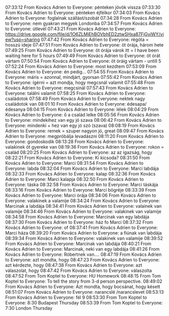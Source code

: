 07:33:12 From Kovács Adrien to Everyone:
	pénteken jövök vissza
07:33:30 From Kovács Adrien to Everyone:
	pénteken éjfélkor
07:34:03 From Kovács Adrien to Everyone:
	foglalnak szállást/szobát
07:34:28 From Kovács Adrien to Everyone:
	nem gyakran megyek Londonba
07:34:57 From Kovács Adrien to Everyone:
	útlevél
07:43:21 From Kovács Adrien to Everyone:
	https://drive.google.com/file/d/1O6ZLMjEhBOVbhED2ztwSHxa87FjGyiWY/view?usp=sharing
07:47:42 From Kovács Adrien to Everyone:
	régóta = hosszú ideje
07:47:51 From Kovács Adrien to Everyone:
	öt órája, három hete
07:49:25 From Kovács Adrien to Everyone:
	öt órája várok itt = I have been waiting here for 5 hours
07:49:49 From Kovács Adrien to Everyone:
	öt órát vártam
07:50:54 From Kovács Adrien to Everyone:
	öt óráig vártam - untill 5
07:52:24 From Kovács Adrien to Everyone:
	most kezdtem
07:53:09 From Kovács Adrien to Everyone:
	én pedig...
07:54:55 From Kovács Adrien to Everyone:
	máris = azonnal, mindjárt, gyorsan
07:55:42 From Kovács Adrien to Everyone:
	ígérni = azt mondja, hogy megcsnál valamit
07:55:48 From Kovács Adrien to Everyone:
	megcsinál
07:57:43 From Kovács Adrien to Everyone:
	találni valamit
07:58:25 From Kovács Adrien to Everyone:
	családotok
07:58:49 From Kovács Adrien to Everyone:
	nektek nagy családotok van
08:01:10 From Kovács Adrien to Everyone:
	édesapa/édesanya
08:04:15 From Kovács Adrien to Everyone:
	lélek
08:04:29 From Kovács Adrien to Everyone:
	ő a család lelke
08:05:56 From Kovács Adrien to Everyone:
	mindekihez van egy jó szava
08:06:42 From Kovács Adrien to Everyone:
	mindenki + hez van egy jó szó (szava)
08:08:19 From Kovács Adrien to Everyone:
	remek = szuper nagyon jó, great
08:09:47 From Kovács Adrien to Everyone:
	megpróbálja levadászni
08:11:20 From Kovács Adrien to Everyone:
	gondoskodik
08:13:28 From Kovács Adrien to Everyone:
	valakinek öt gyereke van
08:19:36 From Kovács Adrien to Everyone:
	rokon = család
08:20:25 From Kovács Adrien to Everyone:
	az az igazság, hogy
08:22:21 From Kovács Adrien to Everyone:
	Ki kicsoda?
08:31:50 From Kovács Adrien to Everyone:
	Marci
08:31:54 From Kovács Adrien to Everyone:
	labda
08:32:04 From Kovács Adrien to Everyone:
	Marci labdája
08:32:33 From Kovács Adrien to Everyone:
	kalap
08:32:36 From Kovács Adrien to Everyone:
	Marci kalapja
08:32:50 From Kovács Adrien to Everyone:
	táska
08:32:58 From Kovács Adrien to Everyone:
	Marci táskája
08:33:16 From Kovács Adrien to Everyone:
	Marci bögréje
08:33:39 From Kovács Adrien to Everyone:
	Marci órája
08:34:06 From Kovács Adrien to Everyone:
	valakinek a valamije
08:34:24 From Kovács Adrien to Everyone:
	Marcinak a labdája
08:34:41 From Kovács Adrien to Everyone:
	valainek van valamije
08:34:46 From Kovács Adrien to Everyone:
	valakinek van valamije
08:34:58 From Kovács Adrien to Everyone:
	Marcinak van egy labdája
08:37:30 From Kovács Adrien to Everyone:
	ház fo Marci
08:37:32 From Kovács Adrien to Everyone:
	of
08:37:41 From Kovács Adrien to Everyone:
	Marci háza
08:39:20 From Kovács Adrien to Everyone:
	a fiúnak van labdája
08:39:34 From Kovács Adrien to Everyone:
	valakinek van valamije
08:39:52 From Kovács Adrien to Everyone:
	Marcinak van labdája
08:40:21 From Kovács Adrien to Everyone:
	Marcinak, neki van egy labdája
08:41:26 From Kovács Adrien to Everyone:
	Róbertnek van....
08:47:19 From Kovács Adrien to Everyone:
	azt mondta, hogy
08:47:23 From Kovács Adrien to Everyone:
	azt kérdezte, hogy
08:47:38 From Kovács Adrien to Everyone:
	azt válaszolat, hogy
08:47:42 From Kovács Adrien to Everyone:
	válaszolta
08:47:52 From Tom Koptel to Everyone:
	HU Homework
08:48:15 From Tom Koptel to Everyone:
	To tell the story from 3-d person perspective.
08:49:02 From Kovács Adrien to Everyone:
	Azt mondta, hogy bocsánat, hogy késett
08:51:07 From Kovács Adrien to Everyone:
	narancslé /narancslevet
08:53:13 From Kovács Adrien to Everyone:
	fél 9
08:53:30 From Tom Koptel to Everyone:
	8:30 Budapest Thursday
08:53:39 From Tom Koptel to Everyone:
	7:30 London Thursday
